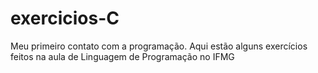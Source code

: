 # exercicios-C
 Meu primeiro contato com a programação. Aqui estão alguns exercícios feitos na aula de Linguagem de Programação no IFMG
